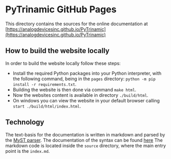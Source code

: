 # PyTrinamic GitHub Pages

This directory contains the sources for the online documentation at [https://analogdevicesinc.github.io/PyTrinamic](https://analogdevicesinc.github.io/PyTrinamic)

## How to build the website locally

In order to build the website locally follow these steps:

* Install the required Python packages into your Python interpreter, with the following command, being in the `pages` directory: `python -m pip install -r requirements.txt`.
* Building the website is then done via command `make html`.
* Now the websites content is available in directory `./build/html`.
* On windows you can view the website in your default browser calling `start ./build/html/index.html`.

## Technology

The text-basis for the documentation is written in markdown and parsed by the [MyST parser](https://myst-parser.readthedocs.io/). The documentation of the syntax can be found [here](https://myst-parser.readthedocs.io/en/latest/syntax/typography.html#syntax-core)
The markdown code is located inside the `source` directory, where the main entry point is the `index.md`.
